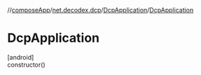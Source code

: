 //[composeApp](../../../index.md)/[net.decodex.dcp](../index.md)/[DcpApplication](index.md)/[DcpApplication](-dcp-application.md)

# DcpApplication

[android]\
constructor()
